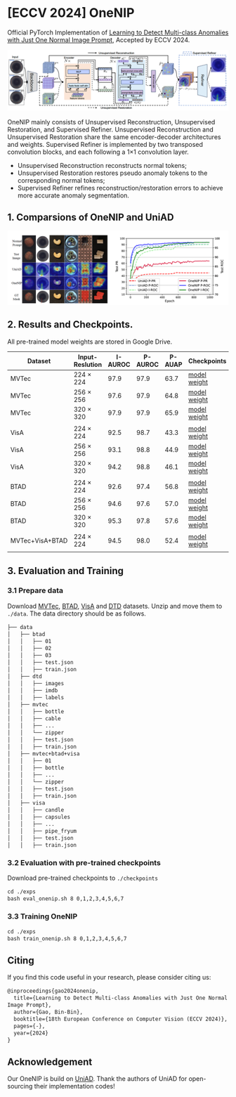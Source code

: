 # [ECCV 2024] OneNIP
Official PyTorch Implementation of [Learning to Detect Multi-class Anomalies with Just One Normal Image Prompt](https://csgaobb.github.io/Pub_files/ECCV2024_OneNIP_CR_Full_0725_Mobile.pdf), Accepted by ECCV 2024.

![Image text](docs/OneNIP-Framework.png)

OneNIP mainly consists of Unsupervised Reconstruction, Unsupervised Restoration, and Supervised Refiner. 
Unsupervised Reconstruction and Unsupervised Restoration share the same encoder-decoder architectures and weights. Supervised Refiner is implemented by two transposed convolution blocks, and each following a 1×1 convolution layer.
- Unsupervised Reconstruction reconstructs normal tokens; 
- Unsupervised Restoration restores pseudo anomaly tokens to the corresponding normal tokens;
- Supervised Refiner refines reconstruction/restoration errors to achieve more accurate anomaly segmentation.

## 1. Comparsions of OneNIP and UniAD

![Alt text](docs/OneNIPvsUniAD.png)

## 2. Results and Checkpoints. 
All pre-trained model weights are stored in Google Drive.

| Dataset |  Input-Reslution | I-AUROC | P-AUROC | P-AUAP | Checkpoints | Test-Log|
| ------ | ------ | ------ | ------ | ------ | ------ | ------ | 
| MVTec |  224 $\times$ 224  |  97.9  |  97.9  |  63.7  |  [model weight](https://drive.google.com/file/d/1q6gMbBKrF-sM1822KlFhmj-jCbMEdBMa/view?usp=sharing) | [testlog](./checkpoints/onenip-mvtec-4-4-224/log/dec_20240921_215951.log)  | 
| MVTec |  256 $\times$ 256  |  97.6  |  97.9  |  64.8  |  [model weight](https://drive.google.com/file/d/1eVXrncc7iRtaNQpyHk3cQ1QQlPBhXpuF/view?usp=sharing) | [testlog](./checkpoints/onenip-mvtec-4-4-256/log/dec_20240921_220207.log)  | 
| MVTec |  320 $\times$ 320  |  97.9  |  97.9  |  65.9  |  [model weight](https://drive.google.com/file/d/19xK8nksu1uBG-Affbcu6cZmaj10cMeSL/view?usp=sharing) | [testlog](./checkpoints/onenip-mvtec-4-4-320/log/dec_20240921_220430.log)  | 
||
| VisA  |  224 $\times$ 224  |  92.5  |  98.7  |  43.3  |  [model weight](https://drive.google.com/file/d/16r5pq5CBVPgu2jMizVJW83K0oB_xdmFl/view?usp=sharing) | [testlog](./checkpoints/onenip-visa-4-4-224/log/dec_20240921_221901.log)  | 
| VisA  |  256 $\times$ 256  |  93.1  |  98.8  |  44.9  |  [model weight](https://drive.google.com/file/d/1ZV2Hh5oniMW1cePsRQ_RPgkCBIOQHoIi/view?usp=sharing) | [testlog](./checkpoints/onenip-visa-4-4-256/log/dec_20240921_225047.log)  |
| VisA  |  320 $\times$ 320  |  94.2  |  98.8  |  46.1  |  [model weight](https://drive.google.com/file/d/17DX4ukJIzMAKYfLPMu1yp3VbvFfXNCvo/view?usp=sharing) | [testlog](./checkpoints/onenip-visa-4-4-320/log/dec_20240921_220825.log)  | 
||
| BTAD  |  224 $\times$ 224  |  92.6  |  97.4  |  56.8  |  [model weight](https://drive.google.com/file/d/1drMQZubI3dFz0yNXJuyTOU4DmmFkGNEc/view?usp=sharing) | [testlog](./checkpoints/onenip-btad-4-4-224/log/dec_20240921_221227.log)  | 
| BTAD  |  256 $\times$ 256  |  94.6  |  97.6  |  57.0  |  [model weight](https://drive.google.com/file/d/1avzuJQLd2Xd_7hUEG25s1ev7cMqNUNJz/view?usp=sharing) | [testlog](./checkpoints/onenip-btad-4-4-256/log/dec_20240921_221334.log)  | 
| BTAD  |  320 $\times$ 320  |  95.3  |  97.8  |  57.6  |  [model weight](https://drive.google.com/file/d/1jRyIrwR96tAgjvdvLJ8346Hylugr0rmu/view?usp=sharing) | [testlog](./checkpoints/onenip-btad-4-4-320/log/dec_20240921_235736.log)  |
|| 
|MVTec+VisA+BTAD| 224 $\times$ 224 |  94.5  |  98.0  |  52.4  |   [model weight](https://drive.google.com/file/d/17sccEGFcFYFOwDp6e3Mh0a5QK8iOUeFT/view?usp=sharing) | [testlog](./checkpoints/onenip-mvtec+btad+visa-4-4-224/log/dec_20240921_230615.log)  | 
||

## 3. Evaluation and Training

### 3.1 Prepare data
Download [MVTec](https://www.mvtec.com/company/research/datasets/mvtec-ad), [BTAD](https://avires.dimi.uniud.it/papers/btad/btad.zip), [VisA](https://amazon-visual-anomaly.s3.us-west-2.amazonaws.com/VisA_20220922.tar) and [DTD](https://www.robots.ox.ac.uk/~vgg/data/dtd/download/dtd-r1.0.1.tar.gz) datasets. Unzip and move them to `./data`. The data directory should be as follows.
```
├── data
│   ├── btad
│   │   ├── 01
│   │   ├── 02
│   │   ├── 03
│   │   ├── test.json
│   │   ├── train.json
│   ├── dtd
│   │   ├── images
│   │   ├── imdb
│   │   ├── labels
│   ├── mvtec
│   │   ├── bottle
│   │   ├── cable
│   │   ├── ...
│   │   └── zipper
│   │   ├── test.json
│   │   ├── train.json
│   ├── mvtec+btad+visa
│   │   ├── 01
│   │   ├── bottle
│   │   ├── ...
│   │   └── zipper
│   │   ├── test.json
│   │   ├── train.json
│   ├── visa
│   │   ├── candle
│   │   ├── capsules
│   │   ├── ...
│   │   ├── pipe_fryum
│   │   ├── test.json
│   │   ├── train.json
```


### 3.2 Evaluation with pre-trained checkpoints
Download pre-trained checkpoints to `./checkpoints`
```
cd ./exps
bash eval_onenip.sh 8 0,1,2,3,4,5,6,7
```


### 3.3 Training OneNIP

```
cd ./exps
bash train_onenip.sh 8 0,1,2,3,4,5,6,7
```

## Citing

If you find this code useful in your research, please consider citing us:
```
@inproceedings{gao2024onenip,
  title={Learning to Detect Multi-class Anomalies with Just One Normal Image Prompt},
  author={Gao, Bin-Bin},
  booktitle={18th European Conference on Computer Vision (ECCV 2024)},
  pages={-},
  year={2024}
}
```



## Acknowledgement

Our OneNIP is build on [UniAD](https://github.com/zhiyuanyou/UniAD). Thank the authors of UniAD for open-sourcing their implementation codes!
